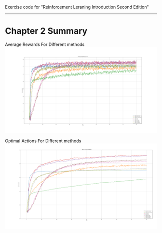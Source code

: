 Exercise code for "Reinforcement Leraning Introduction Second Edition"

****

# Chapter 2 Summary

Average Rewards For Different methods
![alt text](test/figures/chapter2figures/All-Average-rewards.png "Average Rewards For Different methods")

Optimal Actions For Different methods
![alt text](test/figures/chapter2figures/All-OptimalActions.png "Optimal Actions For Different methods")